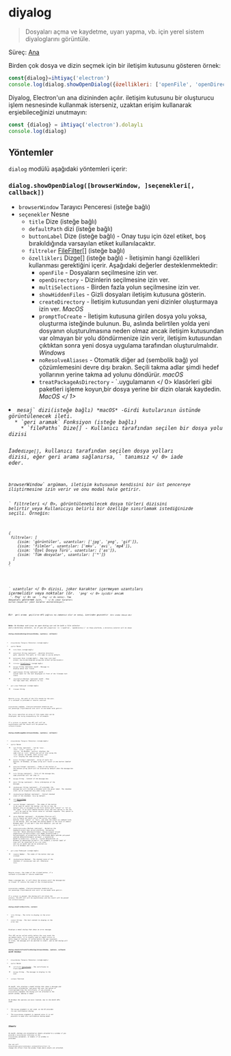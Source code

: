 # diyalog

> Dosyaları açma ve kaydetme, uyarı yapma, vb. için yerel sistem diyaloglarını görüntüle.

Süreç: [Ana](../glossary.md#main-process)

Birden çok dosya ve dizin seçmek için bir iletişim kutusunu gösteren örnek:

```javascript
const{dialog}=ihtiyaç('electron')
console.log(dialog.showOpenDialog({özellikleri: ['openFile', 'openDirectory', 'multiSelections']}))
```

Diyalog, Electron'un ana dizininden açılır. iletişim kutusunu bir oluşturucu işlem nesnesinde kullanmak isterseniz, uzaktan erişim kullanarak erşiebileceğinizi unutmayın:

```javascript
const {dialog} = ihtiyaç('electron').dolaylı
console.log(dialog)
```

## Yöntemler

`dialog` modülü aşağıdaki yöntemleri içerir:

### `dialog.showOpenDialog([browserWindow, ]seçenekleri[, callback])`

* `browserWindow` Tarayıcı Penceresi (isteğe bağlı)
* `seçenekler` Nesne 
  * `title` Dize (isteğe bağlı)
  * `defaultPath` dizi (isteğe bağlı)
  * `buttonLabel` Dize (isteğe bağlı) - Onay tuşu için özel etiket, boş bırakıldığında varsayılan etiket kullanılacaktır.
  * `filtreler` [FileFilter[]](structures/file-filter.md) (isteğe bağlı)
  * `özellikleri` Dizge[] (isteğe bağlı) - İletişimin hangi özellikleri kullanması gerektiğini içerir. Aşağıdaki değerler desteklenmektedir: 
    * `openFile` - Dosyaların seçilmesine izin ver.
    * `openDirectory` - Dizinlerin seçilmesine izin ver.
    * `multiSelections` - Birden fazla yolun seçilmesine izin ver.
    * `showHiddenFiles` - Gizli dosyaları iletişim kutusuna gösterin.
    * `createDirectory` - İletişim kutusundan yeni dizinler oluşturmaya izin ver. *MacOS*
    * `promptToCreate` - İletişim kutusuna girilen dosya yolu yoksa, oluşturma isteğinde bulunun. Bu, aslında belirtilen yolda yeni dosyanın oluşturulmasına neden olmaz ancak iletişim kutusundan var olmayan bir yolu döndürmenize izin verir, iletişim kutusundan çıktıktan sonra yeni dosya uygulama tarafından oluşturulmalıdır. *Windows*
    * `noResolveAliases` - Otomatik diğer ad (sembolik bağ) yol çözümlemesini devre dışı bırakın. Seçili takma adlar şimdi hedef yollarının yerine takma ad yolunu döndürür. *macOS*
    * `treatPackageAsDirectory` - `.uygulamanın </ 0> klasörleri gibi paketleri işleme koyun,bir dosya yerine bir dizin olarak kaydedin. <em> MacOS </ 1></li>
</ul></li>
<li><code>mesaj` dizi(isteğe bağlı) *macOS* -Girdi kutularının üstünde görüntülenecek ileti.
  * `geri aramak` Fonksiyon (isteğe bağlı) 
    * `filePaths` Dize[] - Kullanıcı tarafından seçilen bir dosya yolu dizisi
  
  İade`dizge[]`, kullanıcı tarafından seçilen dosya yolları dizisi, eğer geri arama sağlanırsa, ` tanımsız </ 0> iade eder.</p>

<p><code>browserWindow` argüman, iletişim kutusunun kendisini bir üst pencereye iliştirmesine izin verir ve onu modal hale getirir.
  
  ` filtreleri </ 0>, görüntülenebilecek dosya türleri dizisini belirtir veya Kullanıcıyı belirli bir özelliğe sınırlamak istediğinizde seçili. Örneğin:</p>

<pre><code class="javascript">{
 filtreler: [
    {isim: 'görüntüler', uzantılar: ['jpg', 'png', 'gif']},
    {isim: 'filmler', uzantılar: ['mkv', 'avi', 'mp4']},
    {isim: 'Özel Dosya Türü', uzantılar: ['as']},
    {isim: 'Tüm dosyalar', uzantılar: ['*']}
  ]
}
`</pre> 
  
  ` uzantılar </ 0> dizisi, joker karakter içermeyen uzantıları içermelidir veya noktalar (ör.
<code> 'png' </ 0> iyidir ancak <code> '. Png' </ 0> ve <code> '*. Png' </ 0> kötü). Tüm dosyaları göstermek için,
<code> '*' </ 0> joker karakteri kullan (başka bir joker karakter desteklenmiyor).</p>

<p>Bir <code> geri arama </ 0> geçilirse API çağrısı eş zamansız olur ve sonuç, üzerinden geçecektir <code> Geri arama (dosya adı) </ 0></p>

<p><strong>Note:</strong> On Windows and Linux an open dialog can not be both a file selector
and a directory selector, so if you set <code>properties` to `['openFile', 'openDirectory']` on these platforms, a directory selector will be shown.
  
  ### `dialog.showSaveDialog([browserWindow, ]options[, callback])`
  
  * `browserWindow` Tarayıcı Penceresi (isteğe bağlı)
  * `ayarlar` Nesne 
    * `title` Dize (isteğe bağlı)
    * `defaultPath` String (optional) - Absolute directory path, absolute file path, or file name to use by default.
    * `buttonLabel` Dize (isteğe bağlı) - Onay tuşu için özel etiket, boş bırakıldığında varsayılan etiket kullanılacaktır.
    * `filtreler` [FileFilter[]](structures/file-filter.md) (isteğe bağlı)
    * `message` String (optional) *macOS* - Message to display above text fields.
    * `nameFieldLabel` String (optional) *macOS* - Custom label for the text displayed in front of the filename text field.
    * `showsTagField` Boolean (optional) *macOS* - Show the tags input box, defaults to `true`.
  * `geri arama` Fonksiyon (isteğe bağlı) 
    * `filename` String
  
  Returns `String`, the path of the file chosen by the user, if a callback is provided it returns `undefined`.
  
  `browserWindow` argüman, iletişim kutusunun kendisini bir üst pencereye iliştirmesine izin verir ve onu modal hale getirir.
  
  The `filters` specifies an array of file types that can be displayed, see `dialog.showOpenDialog` for an example.
  
  If a `callback` is passed, the API call will be asynchronous and the result will be passed via `callback(filename)`
  
  ### `dialog.showMessageBox([browserWindow, ]options[, callback])`
  
  * `browserWindow` Tarayıcı Penceresi (isteğe bağlı)
  * `ayarlar` Nesne 
    * `type` String (optional) - Can be `"none"`, `"info"`, `"error"`, `"question"` or `"warning"`. On Windows, `"question"` displays the same icon as `"info"`, unless you set an icon using the `"icon"` option. On macOS, both `"warning"` and `"error"` display the same warning icon.
    * `buttons` String[] (optional) - Array of texts for buttons. On Windows, an empty array will result in one button labeled "OK".
    * `defaultId` Integer (optional) - Index of the button in the buttons array which will be selected by default when the message box opens.
    * `title` String (optional) - Title of the message box, some platforms will not show it.
    * `message` String - Content of the message box.
    * `detail` String (optional) - Extra information of the message.
    * `checkboxLabel` String (optional) - If provided, the message box will include a checkbox with the given label. The checkbox state can be inspected only when using `callback`.
    * `checkboxChecked` Boolean (optional) - Initial checked state of the checkbox. `false` by default.
    * `icon` [NativeImage](native-image.md) (optional)
    * `cancelId` Integer (optional) - The index of the button to be used to cancel the dialog, via the `Esc` key. By default this is assigned to the first button with "cancel" or "no" as the label. If no such labeled buttons exist and this option is not set, `` will be used as the return value or callback response. This option is ignored on Windows.
    * `noLink` Boolean (optional) - On Windows Electron will try to figure out which one of the `buttons` are common buttons (like "Cancel" or "Yes"), and show the others as command links in the dialog. This can make the dialog appear in the style of modern Windows apps. If you don't like this behavior, you can set `noLink` to `true`.
    * `normalizeAccessKeys` Boolean (optional) - Normalize the keyboard access keys across platforms. Varsayılan `false`'dur. Bunun etkinleştirilmesi, klavye kısayol erişim anahtarının yerleştirilmesi için düğme etiketlerinde `&` kullanıldığını ve etiketlerin her platformda doğru şekilde çalışacak şekilde dönüştürüleceğini varsayar, `&` karakterler macOS'ta kaldırılır, Linux'ta `_` olarak dönüştürülür ve Windows'ta dokunulmaz bırakılır. For example, a button label of `Vie&w` will be converted to `Vie_w` on Linux and `View` on macOS and can be selected via `Alt-W` on Windows and Linux.
  * `geri arama` Fonksiyon (isteğe bağlı) 
    * `response` Number - The index of the button that was clicked
    * `checkboxChecked` Boolean - The checked state of the checkbox if `checkboxLabel` was set. Otherwise `false`.
  
  Returns `Integer`, the index of the clicked button, if a callback is provided it returns undefined.
  
  Shows a message box, it will block the process until the message box is closed. It returns the index of the clicked button.
  
  `browserWindow` argüman, iletişim kutusunun kendisini bir üst pencereye iliştirmesine izin verir ve onu modal hale getirir.
  
  If a `callback` is passed, the dialog will not block the process. The API call will be asynchronous and the result will be passed via `callback(response)`.
  
  ### `dialog.showErrorBox(title, content)`
  
  * `title` String - The title to display in the error box
  * `content` String - The text content to display in the error box
  
  Displays a modal dialog that shows an error message.
  
  This API can be called safely before the `ready` event the `app` module emits, it is usually used to report errors in early stage of startup. If called before the app `ready`event on Linux, the message will be emitted to stderr, and no GUI dialog will appear.
  
  ### `dialog.showCertificateTrustDialog([browserWindow, ]options, callback)` *macOS* *Windows*
  
  * `browserWindow` Tarayıcı Penceresi (isteğe bağlı)
  * `ayarlar` Nesne 
    * `certificate` [Certificate](structures/certificate.md) - The certificate to trust/import.
    * `message` String - The message to display to the user.
  * `callback` Function
  
  On macOS, this displays a modal dialog that shows a message and certificate information, and gives the user the option of trusting/importing the certificate. If you provide a `browserWindow` argument the dialog will be attached to the parent window, making it modal.
  
  On Windows the options are more limited, due to the Win32 APIs used:
  
  * The `message` argument is not used, as the OS provides its own confirmation dialog.
  * The `browserWindow` argument is ignored since it is not possible to make this confirmation dialog modal.
  
  ## Sheets
  
  On macOS, dialogs are presented as sheets attached to a window if you provide a `BrowserWindow` reference in the `browserWindow` parameter, or modals if no window is provided.
  
  You can call `BrowserWindow.getCurrentWindow().setSheetOffset(offset)` to change the offset from the window frame where sheets are attached.